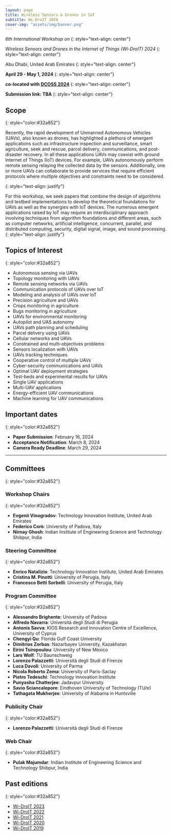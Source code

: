 ```yaml
---
layout: page
title: Wireless Sensors & Drones in IoT
subtitle: Wi-DroIT 2024
cover-img: "assets/img/banner.png"
---
```





_6th International Workshop on_
{: style="text-align: center"}

_Wireless Sensors and Drones in the Internet of Things (Wi-DroIT) 2024_
{: style="text-align: center"}

Abu Dhabi, United Arab Emirates
{: style="text-align: center"}

**April 29 - May 1, 2024**
{: style="text-align: center"}

**co-located with [DCOSS 2024](https://dcoss.org/)**
{: style="text-align: center"}

**Submission link: TBA**
{: style="text-align: center"}


## Scope
{: style="color:#32a852"}

Recently, the rapid development of Unmanned Autonomous Vehicles (UAVs), also known as drones, has highlighted a plethora of emergent applications such as infrastructure inspection and surveillance, smart agriculture, seek and rescue, parcel delivery, communications, and post-disaster recovery. In all these applications UAVs may coexist with ground Internet of Things (IoT) devices. For example, UAVs autonomously perform remote sensing relaying the collected data by the sensors. 
Additionally, one or more UAVs can collaborate to provide services that require efficient protocols where multiple objectives and constraints need to be considered.

{: style="text-align: justify"}

For this workshop, we seek papers that combine the design of algorithms and testbed implementations to develop the theoretical foundations for UAVs as well as the synergies with IoT devices. The numerous emergent applications raised by IoT may require an interdisciplinary approach involving techniques from algorithm foundations and different areas, such as computer networks, artificial intelligence, concurrent, parallel, and distributed computing, security, digital signal, image, and sound processing.
{: style="text-align: justify"}


## Topics of Interest
{: style="color:#32a852"}

- Autonomous sensing via UAVs
- Topology monitoring with UAVs
- Remote sensing networks via UAVs
- Communication protocols of UAVs over IoT
- Modeling and analysis of UAVs over IoT
- Precision agriculture and UAVs
- Crops monitoring in agriculture
- Bugs monitoring in agriculture
- UAVs for environmental monitoring
- Autopilot and UAS autonomy
- UAVs path planning and scheduling
- Parcel delivery using UAVs
- Cellular networks and UAVs
- Constrained and multi-objectives problems
- Sensors localization with UAVs
- UAVs tracking techniques
- Cooperative control of multiple UAVs
- Cyber-security communications and UAVs
- Optimal UAV deployment strategies
- Test-beds and experimental results for UAVs
- Single UAV applications
- Multi-UAV applications
- Energy-efficient UAV communications
- Machine learning for UAV communications


## Important dates
{: style="color:#32a852"}

- **Paper Submission**: February 16, 2024 
- **Acceptance Notification**:  March 8, 2024 
- **Camera Ready Deadline**: March 29, 2024 <!--firm - [Instructions](https://dcoss.org/camera-ready-instructions/) -->
<!-- - **Workshop Day**: June 20th, afternoon -->


* * *


## Committees
{: style="color:#32a852"}

### Workshop Chairs
{: style="color:#32a852"}
- **Evgenii Vinogradov**: Technology Innovation Institute, United Arab Emirates
- **Federico Corò**: University of Padova, Italy
- **Nirnay Ghosh**: Indian Institute of Engineering Science and Technology Shibpur, India

### Steering Committee
{: style="color:#32a852"}
- **Enrico Natalizio**: Technology Innovation Institute, United Arab Emirates
- **Cristina M. Pinotti**: University of Perugia, Italy
- **Francesco Betti Sorbelli**: University of Perugia, Italy
  
### Program Committee
{: style="color:#32a852"}
- **Alessandro Brighente**: University of Padova
- **Alfredo Navarra**: Università degli Studi di Perugia
- **Antonis Savva**: KIOS Research and Innovation Centre of Excellence, University of Cyprus
- **Chengyi Qu**: Florida Gulf Coast University
- **Dimitrios Zorbas**: Nazarbayev University, Kazakhstan
- **Eirini Tsiropoulou**: University of New Mexico
- **Lars Wolf**: TU Baunschweig
- **Lorenzo Palazzetti**: Università degli Studi di Firenze
- **Luca Davoli**: University of Parma
- **Nicola Roberto Zema**: University of Paris-Saclay
- **Pietro Tedeschi**: Technology Innovation Institute
- **Punyasha Chatterjee**: Jadavpur University
- **Savio Sciancalepore**: Eindhoven University of Technology (TU/e)
- **Tathagata Mukherjee**: University of Alabama in Huntsville



### Publicity Chair
{: style="color:#32a852"}
- **Lorenzo Palazzetti**: Università degli Studi di Firenze

### Web Chair
{: style="color:#32a852"}
- **Pulak Majumdar**: Indian Institute of Engineering Science and Technology Shibpur, India


## Past editions
{: style="color:#32a852"}
- [Wi-DroIT 2023](https://widroit2023.github.io)
- [Wi-DroIT 2022](https://widroit2022.github.io)
- [Wi-DroIT 2021](https://widroit2021.github.io)
- [Wi-DroIT 2020](https://sites.google.com/view/widroit2020/home)
- [Wi-DroIT 2019](https://widroit2019.loria.fr)
